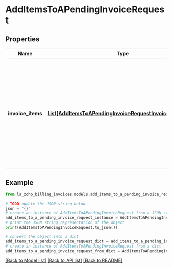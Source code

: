 # AddItemsToAPendingInvoiceRequest


## Properties

Name | Type | Description | Notes
------------ | ------------- | ------------- | -------------
**invoice_items** | [**List[AddItemsToAPendingInvoiceRequestInvoiceItemsInner]**](AddItemsToAPendingInvoiceRequestInvoiceItemsInner.md) | The list of items which are all included in the invoice. Each item object will have &lt;code&gt;item_id&lt;/code&gt;, &lt;code&gt;name&lt;/code&gt;, &lt;code&gt;code&lt;/code&gt;, &lt;code&gt;price&lt;/code&gt;, &lt;code&gt;quantity&lt;/code&gt; and &lt;code&gt;item_total&lt;/code&gt;. description: Small description about the Invoice item. example: \&quot;Charges for this duration (from 16-April-2016 to 8-June-2016)\&quot; | [optional] 

## Example

```python
from ls_zoho_billing_invoices.models.add_items_to_a_pending_invoice_request import AddItemsToAPendingInvoiceRequest

# TODO update the JSON string below
json = "{}"
# create an instance of AddItemsToAPendingInvoiceRequest from a JSON string
add_items_to_a_pending_invoice_request_instance = AddItemsToAPendingInvoiceRequest.from_json(json)
# print the JSON string representation of the object
print(AddItemsToAPendingInvoiceRequest.to_json())

# convert the object into a dict
add_items_to_a_pending_invoice_request_dict = add_items_to_a_pending_invoice_request_instance.to_dict()
# create an instance of AddItemsToAPendingInvoiceRequest from a dict
add_items_to_a_pending_invoice_request_from_dict = AddItemsToAPendingInvoiceRequest.from_dict(add_items_to_a_pending_invoice_request_dict)
```
[[Back to Model list]](../README.md#documentation-for-models) [[Back to API list]](../README.md#documentation-for-api-endpoints) [[Back to README]](../README.md)


